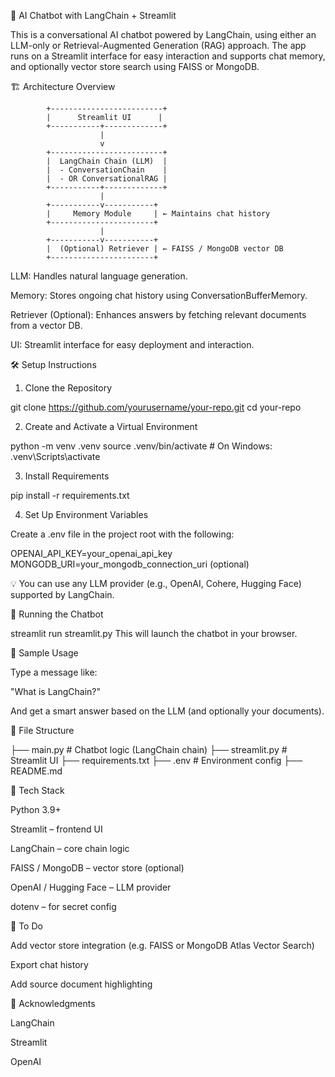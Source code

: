 🤖 AI Chatbot with LangChain + Streamlit

This is a conversational AI chatbot powered by LangChain, using either an LLM-only or Retrieval-Augmented Generation (RAG) approach. The app runs on a Streamlit interface for easy interaction and supports chat memory, and optionally vector store search using FAISS or MongoDB.

🏗️ Architecture Overview

            +-------------------------+
            |      Streamlit UI      |
            +-----------+-------------+
                        |
                        v
            +-------------------------+
            |  LangChain Chain (LLM)  |
            |  - ConversationChain    |
            |  - OR ConversationalRAG |
            +-----------+-------------+
                        |
            +-----------v-----------+
            |     Memory Module     | ← Maintains chat history
            +-----------------------+
                        |
            +-----------v-----------+
            |  (Optional) Retriever | ← FAISS / MongoDB vector DB
            +-----------------------+

            
LLM: Handles natural language generation.

Memory: Stores ongoing chat history using ConversationBufferMemory.

Retriever (Optional): Enhances answers by fetching relevant documents from a vector DB.

UI: Streamlit interface for easy deployment and interaction.

🛠️ Setup Instructions

1. Clone the Repository


git clone https://github.com/yourusername/your-repo.git
cd your-repo

2. Create and Activate a Virtual Environment

python -m venv .venv
source .venv/bin/activate  # On Windows: .venv\Scripts\activate

3. Install Requirements

pip install -r requirements.txt

4. Set Up Environment Variables

Create a .env file in the project root with the following:

OPENAI_API_KEY=your_openai_api_key
MONGODB_URI=your_mongodb_connection_uri (optional)

💡 You can use any LLM provider (e.g., OpenAI, Cohere, Hugging Face) supported by LangChain.

🚀 Running the Chatbot

streamlit run streamlit.py
This will launch the chatbot in your browser.

🧪 Sample Usage

Type a message like:

"What is LangChain?"

And get a smart answer based on the LLM (and optionally your documents).

📂 File Structure

├── main.py               # Chatbot logic (LangChain chain)
├── streamlit.py          # Streamlit UI
├── requirements.txt
├── .env                  # Environment config
├── README.md


🧠 Tech Stack

Python 3.9+

Streamlit – frontend UI

LangChain – core chain logic

FAISS / MongoDB – vector store (optional)

OpenAI / Hugging Face – LLM provider

dotenv – for secret config

📌 To Do

 Add vector store integration (e.g. FAISS or MongoDB Atlas Vector Search)

 Export chat history

 Add source document highlighting

🙌 Acknowledgments

LangChain

Streamlit

OpenAI
